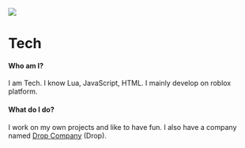 
![](https://content.droprblx.com/pfp1.png)

# Tech

#### Who am I?

I am Tech. I know Lua, JavaScript, HTML. I mainly develop on roblox platform.

#### What do I do?

I work on my own projects and like to have fun. I also have a company named [Drop Company][1] (Drop).

[1]: https://www.droprblx.com "Drop Company"
